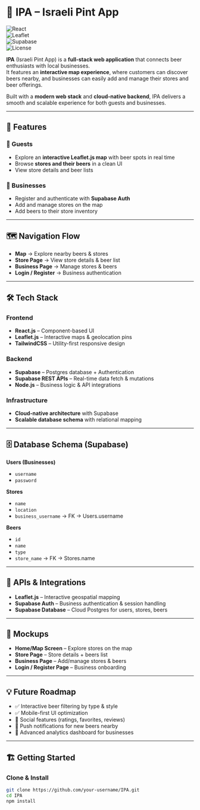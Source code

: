 # 🍺 IPA – Israeli Pint App  

![React](https://img.shields.io/badge/Frontend-React-blue?logo=react)  
![Leaflet](https://img.shields.io/badge/Maps-Leaflet-green?logo=leaflet)  
![Supabase](https://img.shields.io/badge/Backend-Supabase-black?logo=supabase)  
![License](https://img.shields.io/badge/License-MIT-yellow)  

**IPA** (Israeli Pint App) is a **full-stack web application** that connects beer enthusiasts with local businesses.  
It features an **interactive map experience**, where customers can discover beers nearby, and businesses can easily add and manage their stores and beer offerings.  

Built with a **modern web stack** and **cloud-native backend**, IPA delivers a smooth and scalable experience for both guests and businesses.  

---

## 🚀 Features  

### 👤 Guests  
- Explore an **interactive Leaflet.js map** with beer spots in real time  
- Browse **stores and their beers** in a clean UI  
- View store details and beer lists  

### 🏪 Businesses  
- Register and authenticate with **Supabase Auth**  
- Add and manage stores on the map  
- Add beers to their store inventory  

---

## 🗺️ Navigation Flow  

- **Map** → Explore nearby beers & stores  
- **Store Page** → View store details & beer list  
- **Business Page** → Manage stores & beers  
- **Login / Register** → Business authentication  

---

## 🛠️ Tech Stack  

### Frontend  
- **React.js** – Component-based UI  
- **Leaflet.js** – Interactive maps & geolocation pins  
- **TailwindCSS** – Utility-first responsive design  

### Backend  
- **Supabase** – Postgres database + Authentication  
- **Supabase REST APIs** – Real-time data fetch & mutations  
- **Node.js** – Business logic & API integrations  

### Infrastructure  
- **Cloud-native architecture** with Supabase  
- **Scalable database schema** with relational mapping  

---

## 🗄️ Database Schema (Supabase)  

**Users (Businesses)**  
- `username`  
- `password`  

**Stores**  
- `name`  
- `location`  
- `business_username` → FK → Users.username  

**Beers**  
- `id`  
- `name`  
- `type`  
- `store_name` → FK → Stores.name  

---

## 🔌 APIs & Integrations  

- **Leaflet.js** – Interactive geospatial mapping  
- **Supabase Auth** – Business authentication & session handling  
- **Supabase Database** – Cloud Postgres for users, stores, beers  

---

## 📸 Mockups  

- **Home/Map Screen** – Explore stores on the map  
- **Store Page** – Store details + beers list  
- **Business Page** – Add/manage stores & beers  
- **Login / Register Page** – Business onboarding  

---

## 💡 Future Roadmap  

- ✅ Interactive beer filtering by type & style  
- ✅ Mobile-first UI optimization  
- 🚀 Social features (ratings, favorites, reviews)  
- 🚀 Push notifications for new beers nearby  
- 🚀 Advanced analytics dashboard for businesses  

---

## 🏗️ Getting Started  

### Clone & Install  
```bash
git clone https://github.com/your-username/IPA.git
cd IPA
npm install
